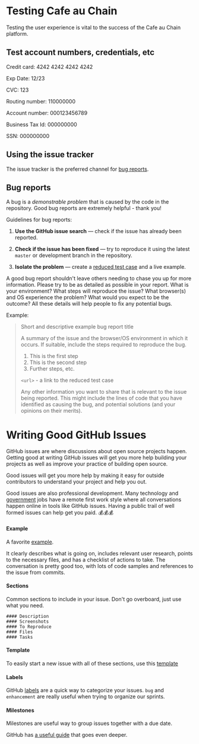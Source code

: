 # Testing Cafe au Chain

Testing the user experience is vital to the success of the Cafe au Chain platform. 

## Test account numbers, credentials, etc

Credit card: 4242 4242 4242 4242

Exp Date: 12/23

CVC: 123

Routing number: 110000000

Account number: 000123456789

Business Tax Id: 000000000

SSN: 000000000

## Using the issue tracker

The issue tracker is the preferred channel for [bug reports](#bugs).

<a name="bugs"></a>
## Bug reports

A bug is a _demonstrable problem_ that is caused by the code in the repository.
Good bug reports are extremely helpful - thank you!

Guidelines for bug reports:

1. **Use the GitHub issue search** &mdash; check if the issue has already been
   reported.

2. **Check if the issue has been fixed** &mdash; try to reproduce it using the
   latest `master` or development branch in the repository.

3. **Isolate the problem** &mdash; create a [reduced test
   case](http://css-tricks.com/reduced-test-cases/) and a live example.

A good bug report shouldn't leave others needing to chase you up for more
information. Please try to be as detailed as possible in your report. What is
your environment? What steps will reproduce the issue? What browser(s) and OS
experience the problem? What would you expect to be the outcome? All these
details will help people to fix any potential bugs.

Example:

> Short and descriptive example bug report title
>
> A summary of the issue and the browser/OS environment in which it occurs. If
> suitable, include the steps required to reproduce the bug.
>
> 1. This is the first step
> 2. This is the second step
> 3. Further steps, etc.
>
> `<url>` - a link to the reduced test case
>
> Any other information you want to share that is relevant to the issue being
> reported. This might include the lines of code that you have identified as
> causing the bug, and potential solutions (and your opinions on their
> merits).

# Writing Good GitHub Issues

GitHub issues are where discussions about open source projects happen. Getting good at writing GitHub issues will get you more help building your projects as well as improve your practice of building open source.

Good issues will get you more help by making it easy for outside contributors to understand your project and help you out.

Good issues are also professional development. Many technology and [government](https://18f.gsa.gov/) jobs have a remote first work style where all conversations happen online in tools like GitHub issues. Having a public trail of well formed issues can help get you paid.  :moneybag::moneybag::moneybag:

#### Example
A favorite [example](https://github.com/codeforamerica/brigade/issues/344).

It clearly describes what is going on, includes relevant user research, points to the necessary files, and has a checklist of actions to take. The conversation is pretty good too, with lots of code samples and references to the issue from commits.

#### Sections
Common sections to include in your issue. Don't go overboard, just use what you need.
```
#### Description
#### Screenshots
#### To Reproduce
#### Files
#### Tasks
```

#### Template
To easily start a new issue with all of these sections, use this [template](https://github.com/codeforamerica/howto/issues/new?title=Descriptive+issue+title&body=%23%23%23%23+Description%0AA+clear+and+concise+description+of+what+the+issue+is+about.%0A%0A%23%23%23%23+Screenshots%0A![Downhill+Windmills](http://i.giphy.com/KO8AG2EByqkFi.gif)%0A%0A%23%23%23%23+Files%0AA+list+of+relevant+files+for+this+issue.+This+will+help+people+navigate+the+project+and+offer+some+clues+of+where+to+start.%0A%0A%23%23%23%23+To+Reproduce%0AIf+this+issue+is+describing+a+bug,+include+some+steps+to+reproduce+the+behavior.%0A%0A%23%23%23%23+Tasks%0AInclude+specific+tasks+in+the+order+they+need+to+be+done+in.+Include+links+to+specific+lines+of+code+where+the+task+should+happen+at.%0A-+[+]+Task+1%0A-+[+]+Task+2%0A-+[+]+Task+3%0A%0ARemember+to+use+helpful+labels+and+milestones.+If+you+use+the+%22help+wanted%22+label,+Code+for+America+will+[promote+it+widely](http://www.codeforamerica.org/geeks/civicissues).&labels=help+wanted)


#### Labels
GitHub [labels](https://github.com/codeforamerica/howto/labels) are a quick way to categorize your issues. `bug` and `enhancement` are really useful when trying to organize our sprints. 

#### Milestones
Milestones are useful way to group issues together with a due date. 

GitHub has [a useful guide](https://guides.github.com/features/issues/) that goes even deeper.



